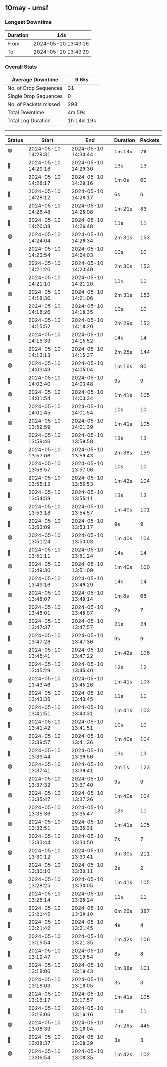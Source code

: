 
## 10may - umsf

### Longest Downtime

Duration | 14s
---- | ----
From | 2024-05-10 13:49:16
To | 2024-05-10 13:49:29

### Overall Stats

Average Downtime | 9.65s
---- | ----
No. of Drop Sequences | 31
Single Drop Sequences | 0
No. of Packets missed | 298
Total Downtime | 4m 59s
Total Log Duration | 1h 14m 19s


---------

Status | Start | End | Duration | Packets
---- | ---- | ---- | ---- | ----
🟢 | 2024-05-10 14:29:31 | 2024-05-10 14:30:44 | 1m 14s | 76
🔴 | 2024-05-10 14:29:18 | 2024-05-10 14:29:30 | 13s | 13
🟢 | 2024-05-10 14:28:17 | 2024-05-10 14:29:16 | 1m 0s | 60
🔴 | 2024-05-10 14:28:12 | 2024-05-10 14:28:17 | 6s | 6
🟢 | 2024-05-10 14:26:48 | 2024-05-10 14:28:08 | 1m 21s | 83
🔴 | 2024-05-10 14:26:38 | 2024-05-10 14:26:48 | 11s | 11
🟢 | 2024-05-10 14:24:04 | 2024-05-10 14:26:34 | 2m 31s | 153
🔴 | 2024-05-10 14:23:54 | 2024-05-10 14:24:03 | 10s | 10
🟢 | 2024-05-10 14:21:20 | 2024-05-10 14:23:49 | 2m 30s | 153
🔴 | 2024-05-10 14:21:10 | 2024-05-10 14:21:20 | 11s | 11
🟢 | 2024-05-10 14:18:36 | 2024-05-10 14:21:06 | 2m 31s | 153
🔴 | 2024-05-10 14:18:26 | 2024-05-10 14:18:35 | 10s | 10
🟢 | 2024-05-10 14:15:52 | 2024-05-10 14:18:20 | 2m 29s | 153
🔴 | 2024-05-10 14:15:39 | 2024-05-10 14:15:52 | 14s | 14
🟢 | 2024-05-10 14:13:13 | 2024-05-10 14:15:37 | 2m 25s | 144
🟢 | 2024-05-10 14:03:49 | 2024-05-10 14:05:04 | 1m 16s | 80
🔴 | 2024-05-10 14:03:40 | 2024-05-10 14:03:48 | 9s | 9
🟢 | 2024-05-10 14:01:54 | 2024-05-10 14:03:34 | 1m 41s | 105
🔴 | 2024-05-10 14:01:45 | 2024-05-10 14:01:54 | 10s | 10
🟢 | 2024-05-10 13:59:59 | 2024-05-10 14:01:39 | 1m 41s | 105
🔴 | 2024-05-10 13:59:46 | 2024-05-10 13:59:58 | 13s | 13
🟢 | 2024-05-10 13:57:06 | 2024-05-10 13:59:43 | 2m 38s | 159
🔴 | 2024-05-10 13:56:57 | 2024-05-10 13:57:06 | 10s | 10
🟢 | 2024-05-10 13:55:12 | 2024-05-10 13:56:53 | 1m 42s | 104
🔴 | 2024-05-10 13:54:59 | 2024-05-10 13:55:11 | 13s | 13
🟢 | 2024-05-10 13:53:18 | 2024-05-10 13:54:57 | 1m 40s | 101
🔴 | 2024-05-10 13:53:09 | 2024-05-10 13:53:17 | 9s | 9
🟢 | 2024-05-10 13:51:24 | 2024-05-10 13:53:03 | 1m 40s | 104
🔴 | 2024-05-10 13:51:11 | 2024-05-10 13:51:24 | 14s | 14
🟢 | 2024-05-10 13:49:30 | 2024-05-10 13:51:09 | 1m 40s | 100
🔴 | 2024-05-10 13:49:16 | 2024-05-10 13:49:29 | 14s | 14
🟢 | 2024-05-10 13:48:07 | 2024-05-10 13:49:14 | 1m 8s | 68
🔴 | 2024-05-10 13:48:01 | 2024-05-10 13:48:07 | 7s | 7
🟢 | 2024-05-10 13:47:37 | 2024-05-10 13:47:57 | 21s | 24
🔴 | 2024-05-10 13:47:28 | 2024-05-10 13:47:36 | 9s | 9
🟢 | 2024-05-10 13:45:41 | 2024-05-10 13:47:22 | 1m 42s | 106
🔴 | 2024-05-10 13:45:29 | 2024-05-10 13:45:40 | 12s | 12
🟢 | 2024-05-10 13:43:46 | 2024-05-10 13:45:26 | 1m 41s | 103
🔴 | 2024-05-10 13:43:35 | 2024-05-10 13:43:45 | 11s | 11
🟢 | 2024-05-10 13:41:51 | 2024-05-10 13:43:31 | 1m 41s | 103
🔴 | 2024-05-10 13:41:42 | 2024-05-10 13:41:51 | 10s | 10
🟢 | 2024-05-10 13:39:57 | 2024-05-10 13:41:36 | 1m 40s | 104
🔴 | 2024-05-10 13:39:44 | 2024-05-10 13:39:56 | 13s | 13
🟢 | 2024-05-10 13:37:41 | 2024-05-10 13:39:41 | 2m 1s | 123
🔴 | 2024-05-10 13:37:32 | 2024-05-10 13:37:40 | 9s | 9
🟢 | 2024-05-10 13:35:47 | 2024-05-10 13:37:26 | 1m 40s | 104
🔴 | 2024-05-10 13:35:36 | 2024-05-10 13:35:47 | 12s | 11
🟢 | 2024-05-10 13:33:51 | 2024-05-10 13:35:31 | 1m 41s | 105
🔴 | 2024-05-10 13:33:44 | 2024-05-10 13:33:50 | 7s | 7
🟢 | 2024-05-10 13:30:12 | 2024-05-10 13:33:41 | 3m 30s | 211
🔴 | 2024-05-10 13:30:10 | 2024-05-10 13:30:11 | 2s | 2
🟢 | 2024-05-10 13:28:25 | 2024-05-10 13:30:05 | 1m 41s | 105
🔴 | 2024-05-10 13:28:14 | 2024-05-10 13:28:24 | 11s | 11
🟢 | 2024-05-10 13:21:45 | 2024-05-10 13:28:10 | 6m 26s | 387
🔴 | 2024-05-10 13:21:42 | 2024-05-10 13:21:45 | 4s | 4
🟢 | 2024-05-10 13:19:54 | 2024-05-10 13:21:35 | 1m 42s | 106
🔴 | 2024-05-10 13:19:47 | 2024-05-10 13:19:54 | 8s | 8
🟢 | 2024-05-10 13:18:06 | 2024-05-10 13:19:43 | 1m 38s | 101
🔴 | 2024-05-10 13:18:03 | 2024-05-10 13:18:05 | 3s | 3
🟢 | 2024-05-10 13:16:17 | 2024-05-10 13:17:57 | 1m 41s | 105
🔴 | 2024-05-10 13:16:06 | 2024-05-10 13:16:16 | 11s | 11
🟢 | 2024-05-10 13:08:39 | 2024-05-10 13:16:04 | 7m 26s | 445
🔴 | 2024-05-10 13:08:37 | 2024-05-10 13:08:39 | 3s | 3
🟢 | 2024-05-10 13:06:54 | 2024-05-10 13:08:35 | 1m 42s | 102